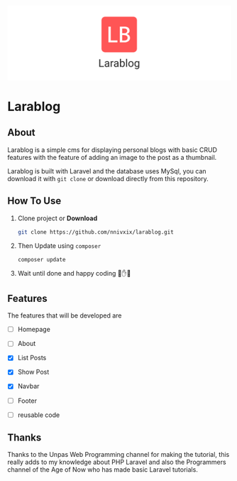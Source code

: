 ![larablog image](./public/img/larablog.jpg)


# Larablog

## About

Larablog is a simple cms for displaying personal blogs with basic CRUD features with the feature of adding an image to the post as a thumbnail.

Larablog is built with Laravel and the database uses MySql, you can download it with `git clone` or download directly from this repository.

## How To Use

1. Clone project or **Download**

   ```bash
   git clone https://github.com/nnivxix/larablog.git 
   ```

2. Then Update using `composer`

   ```bash
   composer update
   ```

3. Wait until done and happy coding 🤟✋🤚


## Features

The features that will be developed are

- [ ] Homepage

- [ ] About
- [x] List Posts
- [x] Show Post
- [x]  Navbar
- [ ]   Footer
- [ ]    reusable code

## Thanks

Thanks to the Unpas Web Programming channel for making the tutorial, this really adds to my knowledge about PHP Laravel and also the Programmers channel of the Age of Now who has made basic Laravel tutorials.